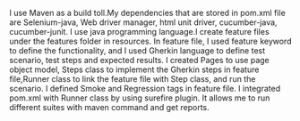 I use Maven as a build toll.My dependencies that are stored in pom.xml file are
Selenium-java, Web driver manager, html unit driver, cucumber-java, cucumber-junit.
I use java programming language.I create feature files under the features folder in resources.
In feature file, I used feature keyword to define the functionality, and I used Gherkin language to
define test scenario, test steps and expected results.
I created Pages to use page object model, Steps class to implement the Gherkin steps in feature file,Runner class
to link the feature file with Step class, and run the scenario.
I defined Smoke and Regression tags in feature file. I integrated pom.xml with Runner class by using surefire plugin.
It allows me to run different suites with maven command and get reports.

